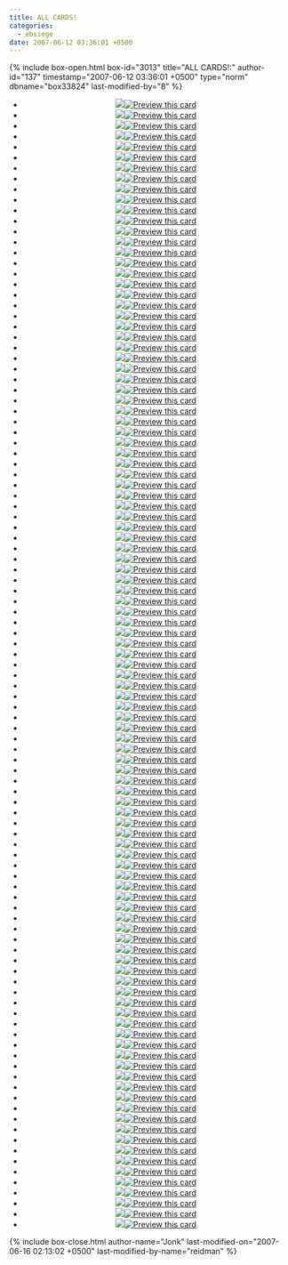 ```yaml
---
title: ALL CARDS!
categories:
  - ebsiege
date: 2007-06-12 03:36:01 +0500
---
```

{% include box-open.html box-id="3013" title="ALL CARDS!:" author-id="137" timestamp="2007-06-12 03:36:01 +0500" type="norm" dbname="box33824" last-modified-by="8" %}
<div style="text-align: center;">
<ul class="thumbprevs">
<li><a href="../pdfs/earthbound_01.pdf"><img src="../thumbs/earthbound_01.jpg" /></a><a rel="lightbox[mailn]" href="../resized/earthbound_01.jpg"><img class="preview" src="../preview.png" title="Preview this card" /></a></li>
<li><a href="../pdfs/earthbound_02.pdf"><img src="../thumbs/earthbound_02.jpg" /></a><a rel="lightbox[mailn]" href="../resized/earthbound_02.jpg"><img class="preview" src="../preview.png" title="Preview this card" /></a></li>
<li><a href="../pdfs/earthbound_03.pdf"><img src="../thumbs/earthbound_03.jpg" /></a><a rel="lightbox[mailn]" href="../resized/earthbound_03.jpg"><img class="preview" src="../preview.png" title="Preview this card" /></a></li>
<li><a href="../pdfs/earthbound_04.pdf"><img src="../thumbs/earthbound_04.jpg" /></a><a rel="lightbox[mailn]" href="../resized/earthbound_04.jpg"><img class="preview" src="../preview.png" title="Preview this card" /></a></li>
<li><a href="../pdfs/earthbound_05.pdf"><img src="../thumbs/earthbound_05.jpg" /></a><a rel="lightbox[mailn]" href="../resized/earthbound_05.jpg"><img class="preview" src="../preview.png" title="Preview this card" /></a></li>
<li><a href="../pdfs/earthbound_06.pdf"><img src="../thumbs/earthbound_06.jpg" /></a><a rel="lightbox[mailn]" href="../resized/earthbound_06.jpg"><img class="preview" src="../preview.png" title="Preview this card" /></a></li>
<li><a href="../pdfs/earthbound_07.pdf"><img src="../thumbs/earthbound_07.jpg" /></a><a rel="lightbox[mailn]" href="../resized/earthbound_07.jpg"><img class="preview" src="../preview.png" title="Preview this card" /></a></li>
<li><a href="../pdfs/earthbound_08.pdf"><img src="../thumbs/earthbound_08.jpg" /></a><a rel="lightbox[mailn]" href="../resized/earthbound_08.jpg"><img class="preview" src="../preview.png" title="Preview this card" /></a></li>
<li><a href="../pdfs/earthbound_09.pdf"><img src="../thumbs/earthbound_09.jpg" /></a><a rel="lightbox[mailn]" href="../resized/earthbound_09.jpg"><img class="preview" src="../preview.png" title="Preview this card" /></a></li>
<li><a href="../pdfs/earthbound_10.pdf"><img src="../thumbs/earthbound_10.jpg" /></a><a rel="lightbox[mailn]" href="../resized/earthbound_10.jpg"><img class="preview" src="../preview.png" title="Preview this card" /></a></li>
<li><a href="../pdfs/earthbound_11.pdf"><img src="../thumbs/earthbound_11.jpg" /></a><a rel="lightbox[mailn]" href="../resized/earthbound_11.jpg"><img class="preview" src="../preview.png" title="Preview this card" /></a></li>
<li><a href="../pdfs/earthbound_12.pdf"><img src="../thumbs/earthbound_12.jpg" /></a><a rel="lightbox[mailn]" href="../resized/earthbound_12.jpg"><img class="preview" src="../preview.png" title="Preview this card" /></a></li>
<li><a href="../pdfs/eb_fanart_01.pdf"><img src="../thumbs/eb_fanart_01.jpg" /></a><a rel="lightbox[mailn]" href="../resized/eb_fanart_01.jpg"><img class="preview" src="../preview.png" title="Preview this card" /></a></li>
<li><a href="../pdfs/eb_fanart_02.pdf"><img src="../thumbs/eb_fanart_02.jpg" /></a><a rel="lightbox[mailn]" href="../resized/eb_fanart_02.jpg"><img class="preview" src="../preview.png" title="Preview this card" /></a></li>
<li><a href="../pdfs/eb_fanart_03.pdf"><img src="../thumbs/eb_fanart_03.jpg" /></a><a rel="lightbox[mailn]" href="../resized/eb_fanart_03.jpg"><img class="preview" src="../preview.png" title="Preview this card" /></a></li>
<li><a href="../pdfs/eb_fanart_04.pdf"><img src="../thumbs/eb_fanart_04.jpg" /></a><a rel="lightbox[mailn]" href="../resized/eb_fanart_04.jpg"><img class="preview" src="../preview.png" title="Preview this card" /></a></li>
<li><a href="../pdfs/eb_fanart_05.pdf"><img src="../thumbs/eb_fanart_05.jpg" /></a><a rel="lightbox[mailn]" href="../resized/eb_fanart_05.jpg"><img class="preview" src="../preview.png" title="Preview this card" /></a></li>
<li><a href="../pdfs/eb_fanart_06.pdf"><img src="../thumbs/eb_fanart_06.jpg" /></a><a rel="lightbox[mailn]" href="../resized/eb_fanart_06.jpg"><img class="preview" src="../preview.png" title="Preview this card" /></a></li>
<li><a href="../pdfs/eb_fanart_07.pdf"><img src="../thumbs/eb_fanart_07.jpg" /></a><a rel="lightbox[mailn]" href="../resized/eb_fanart_07.jpg"><img class="preview" src="../preview.png" title="Preview this card" /></a></li>
<li><a href="../pdfs/eb_fanart_08.pdf"><img src="../thumbs/eb_fanart_08.jpg" /></a><a rel="lightbox[mailn]" href="../resized/eb_fanart_08.jpg"><img class="preview" src="../preview.png" title="Preview this card" /></a></li>
<li><a href="../pdfs/eb_fanart_09.pdf"><img src="../thumbs/eb_fanart_09.jpg" /></a><a rel="lightbox[mailn]" href="../resized/eb_fanart_09.jpg"><img class="preview" src="../preview.png" title="Preview this card" /></a></li>
<li><a href="../pdfs/eb_fanart_10.pdf"><img src="../thumbs/eb_fanart_10.jpg" /></a><a rel="lightbox[mailn]" href="../resized/eb_fanart_10.jpg"><img class="preview" src="../preview.png" title="Preview this card" /></a></li>
<li><a href="../pdfs/eb_fanart_11.pdf"><img src="../thumbs/eb_fanart_11.jpg" /></a><a rel="lightbox[mailn]" href="../resized/eb_fanart_11.jpg"><img class="preview" src="../preview.png" title="Preview this card" /></a></li>
<li><a href="../pdfs/eb_fanart_12.pdf"><img src="../thumbs/eb_fanart_12.jpg" /></a><a rel="lightbox[mailn]" href="../resized/eb_fanart_12.jpg"><img class="preview" src="../preview.png" title="Preview this card" /></a></li>
<li><a href="../pdfs/eb_fanart_13.pdf"><img src="../thumbs/eb_fanart_13.jpg" /></a><a rel="lightbox[mailn]" href="../resized/eb_fanart_13.jpg"><img class="preview" src="../preview.png" title="Preview this card" /></a></li>
<li><a href="../pdfs/eb_fanart_14.pdf"><img src="../thumbs/eb_fanart_14.jpg" /></a><a rel="lightbox[mailn]" href="../resized/eb_fanart_14.jpg"><img class="preview" src="../preview.png" title="Preview this card" /></a></li>
<li><a href="../pdfs/eb_fanart_15.pdf"><img src="../thumbs/eb_fanart_15.jpg" /></a><a rel="lightbox[mailn]" href="../resized/eb_fanart_15.jpg"><img class="preview" src="../preview.png" title="Preview this card" /></a></li>
<li><a href="../pdfs/eb_fanart_16.pdf"><img src="../thumbs/eb_fanart_16.jpg" /></a><a rel="lightbox[mailn]" href="../resized/eb_fanart_16.jpg"><img class="preview" src="../preview.png" title="Preview this card" /></a></li>
<li><a href="../pdfs/eb_fanart_17.pdf"><img src="../thumbs/eb_fanart_17.jpg" /></a><a rel="lightbox[mailn]" href="../resized/eb_fanart_17.jpg"><img class="preview" src="../preview.png" title="Preview this card" /></a></li>
<li><a href="../pdfs/eb_fanart_18.pdf"><img src="../thumbs/eb_fanart_18.jpg" /></a><a rel="lightbox[mailn]" href="../resized/eb_fanart_18.jpg"><img class="preview" src="../preview.png" title="Preview this card" /></a></li>
<li><a href="../pdfs/eb_fanart_19.pdf"><img src="../thumbs/eb_fanart_19.jpg" /></a><a rel="lightbox[mailn]" href="../resized/eb_fanart_19.jpg"><img class="preview" src="../preview.png" title="Preview this card" /></a></li>
<li><a href="../pdfs/eb_fanart_20.pdf"><img src="../thumbs/eb_fanart_20.jpg" /></a><a rel="lightbox[mailn]" href="../resized/eb_fanart_20.jpg"><img class="preview" src="../preview.png" title="Preview this card" /></a></li>
<li><a href="../pdfs/eb_fanart_21.pdf"><img src="../thumbs/eb_fanart_21.jpg" /></a><a rel="lightbox[mailn]" href="../resized/eb_fanart_21.jpg"><img class="preview" src="../preview.png" title="Preview this card" /></a></li>
<li><a href="../pdfs/eb_fanart_22.pdf"><img src="../thumbs/eb_fanart_22.jpg" /></a><a rel="lightbox[mailn]" href="../resized/eb_fanart_22.jpg"><img class="preview" src="../preview.png" title="Preview this card" /></a></li>
<li><a href="../pdfs/eb_fanart_23.pdf"><img src="../thumbs/eb_fanart_23.jpg" /></a><a rel="lightbox[mailn]" href="../resized/eb_fanart_23.jpg"><img class="preview" src="../preview.png" title="Preview this card" /></a></li>
<li><a href="../pdfs/eb_fanart_24.pdf"><img src="../thumbs/eb_fanart_24.jpg" /></a><a rel="lightbox[mailn]" href="../resized/eb_fanart_24.jpg"><img class="preview" src="../preview.png" title="Preview this card" /></a></li>
<li><a href="../pdfs/eb_fanart_25.pdf"><img src="../thumbs/eb_fanart_25.jpg" /></a><a rel="lightbox[mailn]" href="../resized/eb_fanart_25.jpg"><img class="preview" src="../preview.png" title="Preview this card" /></a></li>
<li><a href="../pdfs/eb_fanart_26.pdf"><img src="../thumbs/eb_fanart_26.jpg" /></a><a rel="lightbox[mailn]" href="../resized/eb_fanart_26.jpg"><img class="preview" src="../preview.png" title="Preview this card" /></a></li>
<li><a href="../pdfs/eb_fanart_27.pdf"><img src="../thumbs/eb_fanart_27.jpg" /></a><a rel="lightbox[mailn]" href="../resized/eb_fanart_27.jpg"><img class="preview" src="../preview.png" title="Preview this card" /></a></li>
<li><a href="../pdfs/eb_fanart_28.pdf"><img src="../thumbs/eb_fanart_28.jpg" /></a><a rel="lightbox[mailn]" href="../resized/eb_fanart_28.jpg"><img class="preview" src="../preview.png" title="Preview this card" /></a></li>
<li><a href="../pdfs/eb_fanart_29.pdf"><img src="../thumbs/eb_fanart_29.jpg" /></a><a rel="lightbox[mailn]" href="../resized/eb_fanart_29.jpg"><img class="preview" src="../preview.png" title="Preview this card" /></a></li>
<li><a href="../pdfs/eb_fanart_30.pdf"><img src="../thumbs/eb_fanart_30.jpg" /></a><a rel="lightbox[mailn]" href="../resized/eb_fanart_30.jpg"><img class="preview" src="../preview.png" title="Preview this card" /></a></li>
<li><a href="../pdfs/eb_fanart_31.pdf"><img src="../thumbs/eb_fanart_31.jpg" /></a><a rel="lightbox[mailn]" href="../resized/eb_fanart_31.jpg"><img class="preview" src="../preview.png" title="Preview this card" /></a></li>
<li><a href="../pdfs/eb_fanart_32.pdf"><img src="../thumbs/eb_fanart_32.jpg" /></a><a rel="lightbox[mailn]" href="../resized/eb_fanart_32.jpg"><img class="preview" src="../preview.png" title="Preview this card" /></a></li>
<li><a href="../pdfs/eb_fanart_33.pdf"><img src="../thumbs/eb_fanart_33.jpg" /></a><a rel="lightbox[mailn]" href="../resized/eb_fanart_33.jpg"><img class="preview" src="../preview.png" title="Preview this card" /></a></li>
<li><a href="../pdfs/eb_fanart_34.pdf"><img src="../thumbs/eb_fanart_34.jpg" /></a><a rel="lightbox[mailn]" href="../resized/eb_fanart_34.jpg"><img class="preview" src="../preview.png" title="Preview this card" /></a></li>
<li><a href="../pdfs/eb_fanart_35.pdf"><img src="../thumbs/eb_fanart_35.jpg" /></a><a rel="lightbox[mailn]" href="../resized/eb_fanart_35.jpg"><img class="preview" src="../preview.png" title="Preview this card" /></a></li>
<li><a href="../pdfs/eb_fanart_36.pdf"><img src="../thumbs/eb_fanart_36.jpg" /></a><a rel="lightbox[mailn]" href="../resized/eb_fanart_36.jpg"><img class="preview" src="../preview.png" title="Preview this card" /></a></li>
<li><a href="../pdfs/eb_fanart_37.pdf"><img src="../thumbs/eb_fanart_37.jpg" /></a><a rel="lightbox[mailn]" href="../resized/eb_fanart_37.jpg"><img class="preview" src="../preview.png" title="Preview this card" /></a></li>
<li><a href="../pdfs/eb_fanart_38.pdf"><img src="../thumbs/eb_fanart_38.jpg" /></a><a rel="lightbox[mailn]" href="../resized/eb_fanart_38.jpg"><img class="preview" src="../preview.png" title="Preview this card" /></a></li>
<li><a href="../pdfs/eb_fanart_39.pdf"><img src="../thumbs/eb_fanart_39.jpg" /></a><a rel="lightbox[mailn]" href="../resized/eb_fanart_39.jpg"><img class="preview" src="../preview.png" title="Preview this card" /></a></li>
<li><a href="../pdfs/eb_fanart_40.pdf"><img src="../thumbs/eb_fanart_40.jpg" /></a><a rel="lightbox[mailn]" href="../resized/eb_fanart_40.jpg"><img class="preview" src="../preview.png" title="Preview this card" /></a></li>
<li><a href="../pdfs/eb_fanart_41.pdf"><img src="../thumbs/eb_fanart_41.jpg" /></a><a rel="lightbox[mailn]" href="../resized/eb_fanart_41.jpg"><img class="preview" src="../preview.png" title="Preview this card" /></a></li>
<li><a href="../pdfs/eb_fanart_42.pdf"><img src="../thumbs/eb_fanart_42.jpg" /></a><a rel="lightbox[mailn]" href="../resized/eb_fanart_42.jpg"><img class="preview" src="../preview.png" title="Preview this card" /></a></li>
<li><a href="../pdfs/eb_fanart_43.pdf"><img src="../thumbs/eb_fanart_43.jpg" /></a><a rel="lightbox[mailn]" href="../resized/eb_fanart_43.jpg"><img class="preview" src="../preview.png" title="Preview this card" /></a></li>
<li><a href="../pdfs/eb_fanart_44.pdf"><img src="../thumbs/eb_fanart_44.jpg" /></a><a rel="lightbox[mailn]" href="../resized/eb_fanart_44.jpg"><img class="preview" src="../preview.png" title="Preview this card" /></a></li>
<li><a href="../pdfs/eb_fanart_45.pdf"><img src="../thumbs/eb_fanart_45.jpg" /></a><a rel="lightbox[mailn]" href="../resized/eb_fanart_45.jpg"><img class="preview" src="../preview.png" title="Preview this card" /></a></li>
<li><a href="../pdfs/eb_fanart_46.pdf"><img src="../thumbs/eb_fanart_46.jpg" /></a><a rel="lightbox[mailn]" href="../resized/eb_fanart_46.jpg"><img class="preview" src="../preview.png" title="Preview this card" /></a></li>
<li><a href="../pdfs/mother3_01.pdf"><img src="../thumbs/mother3_01.jpg" /></a><a rel="lightbox[mailn]" href="../resized/mother3_01.jpg"><img class="preview" src="../preview.png" title="Preview this card" /></a></li>
<li><a href="../pdfs/mother3_02.pdf"><img src="../thumbs/mother3_02.jpg" /></a><a rel="lightbox[mailn]" href="../resized/mother3_02.jpg"><img class="preview" src="../preview.png" title="Preview this card" /></a></li>
<li><a href="../pdfs/mother3_03.pdf"><img src="../thumbs/mother3_03.jpg" /></a><a rel="lightbox[mailn]" href="../resized/mother3_03.jpg"><img class="preview" src="../preview.png" title="Preview this card" /></a></li>
<li><a href="../pdfs/mother3_04.pdf"><img src="../thumbs/mother3_04.jpg" /></a><a rel="lightbox[mailn]" href="../resized/mother3_04.jpg"><img class="preview" src="../preview.png" title="Preview this card" /></a></li>
<li><a href="../pdfs/mother3_05.pdf"><img src="../thumbs/mother3_05.jpg" /></a><a rel="lightbox[mailn]" href="../resized/mother3_05.jpg"><img class="preview" src="../preview.png" title="Preview this card" /></a></li>
<li><a href="../pdfs/mother3_06.pdf"><img src="../thumbs/mother3_06.jpg" /></a><a rel="lightbox[mailn]" href="../resized/mother3_06.jpg"><img class="preview" src="../preview.png" title="Preview this card" /></a></li>
<li><a href="../pdfs/mother3_07.pdf"><img src="../thumbs/mother3_07.jpg" /></a><a rel="lightbox[mailn]" href="../resized/mother3_07.jpg"><img class="preview" src="../preview.png" title="Preview this card" /></a></li>
<li><a href="../pdfs/mother3_08.pdf"><img src="../thumbs/mother3_08.jpg" /></a><a rel="lightbox[mailn]" href="../resized/mother3_08.jpg"><img class="preview" src="../preview.png" title="Preview this card" /></a></li>
<li><a href="../pdfs/mother3_10.pdf"><img src="../thumbs/mother3_10.jpg" /></a><a rel="lightbox[mailn]" href="../resized/mother3_10.jpg"><img class="preview" src="../preview.png" title="Preview this card" /></a></li>
<li><a href="../pdfs/mother3_11.pdf"><img src="../thumbs/mother3_11.jpg" /></a><a rel="lightbox[mailn]" href="../resized/mother3_11.jpg"><img class="preview" src="../preview.png" title="Preview this card" /></a></li>
<li><a href="../pdfs/m3_fanart_01.pdf"><img src="../thumbs/m3_fanart_01.jpg" /></a><a rel="lightbox[mailn]" href="../resized/m3_fanart_01.jpg"><img class="preview" src="../preview.png" title="Preview this card" /></a></li>
<li><a href="../pdfs/m3_fanart_02.pdf"><img src="../thumbs/m3_fanart_02.jpg" /></a><a rel="lightbox[mailn]" href="../resized/m3_fanart_02.jpg"><img class="preview" src="../preview.png" title="Preview this card" /></a></li>
<li><a href="../pdfs/m3_fanart_03.pdf"><img src="../thumbs/m3_fanart_03.jpg" /></a><a rel="lightbox[mailn]" href="../resized/m3_fanart_03.jpg"><img class="preview" src="../preview.png" title="Preview this card" /></a></li>
<li><a href="../pdfs/m3_fanart_04.pdf"><img src="../thumbs/m3_fanart_04.jpg" /></a><a rel="lightbox[mailn]" href="../resized/m3_fanart_04.jpg"><img class="preview" src="../preview.png" title="Preview this card" /></a></li>
<li><a href="../pdfs/m3_fanart_05.pdf"><img src="../thumbs/m3_fanart_05.jpg" /></a><a rel="lightbox[mailn]" href="../resized/m3_fanart_05.jpg"><img class="preview" src="../preview.png" title="Preview this card" /></a></li>
<li><a href="../pdfs/m3_fanart_06.pdf"><img src="../thumbs/m3_fanart_06.jpg" /></a><a rel="lightbox[mailn]" href="../resized/m3_fanart_06.jpg"><img class="preview" src="../preview.png" title="Preview this card" /></a></li>
<li><a href="../pdfs/m3_fanart_07.pdf"><img src="../thumbs/m3_fanart_07.jpg" /></a><a rel="lightbox[mailn]" href="../resized/m3_fanart_07.jpg"><img class="preview" src="../preview.png" title="Preview this card" /></a></li>
<li><a href="../pdfs/m3_fanart_08.pdf"><img src="../thumbs/m3_fanart_08.jpg" /></a><a rel="lightbox[mailn]" href="../resized/m3_fanart_08.jpg"><img class="preview" src="../preview.png" title="Preview this card" /></a></li>
<li><a href="../pdfs/m3_fanart_09.pdf"><img src="../thumbs/m3_fanart_09.jpg" /></a><a rel="lightbox[mailn]" href="../resized/m3_fanart_09.jpg"><img class="preview" src="../preview.png" title="Preview this card" /></a></li>
<li><a href="../pdfs/m3_fanart_10.pdf"><img src="../thumbs/m3_fanart_10.jpg" /></a><a rel="lightbox[mailn]" href="../resized/m3_fanart_10.jpg"><img class="preview" src="../preview.png" title="Preview this card" /></a></li>
<li><a href="../pdfs/m3_fanart_11.pdf"><img src="../thumbs/m3_fanart_11.jpg" /></a><a rel="lightbox[mailn]" href="../resized/m3_fanart_11.jpg"><img class="preview" src="../preview.png" title="Preview this card" /></a></li>
<li><a href="../pdfs/m3_fanart_12.pdf"><img src="../thumbs/m3_fanart_12.jpg" /></a><a rel="lightbox[mailn]" href="../resized/m3_fanart_12.jpg"><img class="preview" src="../preview.png" title="Preview this card" /></a></li>
<li><a href="../pdfs/m3_fanart_13.pdf"><img src="../thumbs/m3_fanart_13.jpg" /></a><a rel="lightbox[mailn]" href="../resized/m3_fanart_13.jpg"><img class="preview" src="../preview.png" title="Preview this card" /></a></li>
<li><a href="../pdfs/m3_fanart_14.pdf"><img src="../thumbs/m3_fanart_14.jpg" /></a><a rel="lightbox[mailn]" href="../resized/m3_fanart_14.jpg"><img class="preview" src="../preview.png" title="Preview this card" /></a></li>
<li><a href="../pdfs/m3_fanart_15.pdf"><img src="../thumbs/m3_fanart_15.jpg" /></a><a rel="lightbox[mailn]" href="../resized/m3_fanart_15.jpg"><img class="preview" src="../preview.png" title="Preview this card" /></a></li>
<li><a href="../pdfs/m3_fanart_16.pdf"><img src="../thumbs/m3_fanart_16.jpg" /></a><a rel="lightbox[mailn]" href="../resized/m3_fanart_16.jpg"><img class="preview" src="../preview.png" title="Preview this card" /></a></li>
<li><a href="../pdfs/DS_01.pdf"><img src="../thumbs/DS_01.jpg" /></a><a rel="lightbox[mailn]" href="../resized/DS_01.jpg"><img class="preview" src="../preview.png" title="Preview this card" /></a></li>
<li><a href="../pdfs/DS_02.pdf"><img src="../thumbs/DS_02.jpg" /></a><a rel="lightbox[mailn]" href="../resized/DS_02.jpg"><img class="preview" src="../preview.png" title="Preview this card" /></a></li>
<li><a href="../pdfs/DS_03.pdf"><img src="../thumbs/DS_03.jpg" /></a><a rel="lightbox[mailn]" href="../resized/DS_03.jpg"><img class="preview" src="../preview.png" title="Preview this card" /></a></li>
<li><a href="../pdfs/DS_04.pdf"><img src="../thumbs/DS_04.jpg" /></a><a rel="lightbox[mailn]" href="../resized/DS_04.jpg"><img class="preview" src="../preview.png" title="Preview this card" /></a></li>
<li><a href="../pdfs/DS_05.pdf"><img src="../thumbs/DS_05.jpg" /></a><a rel="lightbox[mailn]" href="../resized/DS_05.jpg"><img class="preview" src="../preview.png" title="Preview this card" /></a></li>
<li><a href="../pdfs/DS_06.pdf"><img src="../thumbs/DS_06.jpg" /></a><a rel="lightbox[mailn]" href="../resized/DS_06.jpg"><img class="preview" src="../preview.png" title="Preview this card" /></a></li>
<li><a href="../pdfs/DS_07.pdf"><img src="../thumbs/DS_07.jpg" /></a><a rel="lightbox[mailn]" href="../resized/DS_07.jpg"><img class="preview" src="../preview.png" title="Preview this card" /></a></li>
<li><a href="../pdfs/DS_08.pdf"><img src="../thumbs/DS_08.jpg" /></a><a rel="lightbox[mailn]" href="../resized/DS_08.jpg"><img class="preview" src="../preview.png" title="Preview this card" /></a></li>
<li><a href="../pdfs/EB_01.pdf"><img src="../thumbs/EB_01.jpg" /></a><a rel="lightbox[mailn]" href="../resized/EB_01.jpg"><img class="preview" src="../preview.png" title="Preview this card" /></a></li>
<li><a href="../pdfs/EB_02.pdf"><img src="../thumbs/EB_02.jpg" /></a><a rel="lightbox[mailn]" href="../resized/EB_02.jpg"><img class="preview" src="../preview.png" title="Preview this card" /></a></li>
<li><a href="../pdfs/EB_03.pdf"><img src="../thumbs/EB_03.jpg" /></a><a rel="lightbox[mailn]" href="../resized/EB_03.jpg"><img class="preview" src="../preview.png" title="Preview this card" /></a></li>
<li><a href="../pdfs/EB_04.pdf"><img src="../thumbs/EB_04.jpg" /></a><a rel="lightbox[mailn]" href="../resized/EB_04.jpg"><img class="preview" src="../preview.png" title="Preview this card" /></a></li>
<li><a href="../pdfs/EB_05.pdf"><img src="../thumbs/EB_05.jpg" /></a><a rel="lightbox[mailn]" href="../resized/EB_05.jpg"><img class="preview" src="../preview.png" title="Preview this card" /></a></li>
<li><a href="../pdfs/EB_06.pdf"><img src="../thumbs/EB_06.jpg" /></a><a rel="lightbox[mailn]" href="../resized/EB_06.jpg"><img class="preview" src="../preview.png" title="Preview this card" /></a></li>
<li><a href="../pdfs/EB_07.pdf"><img src="../thumbs/EB_07.jpg" /></a><a rel="lightbox[mailn]" href="../resized/EB_07.jpg"><img class="preview" src="../preview.png" title="Preview this card" /></a></li>
<li><a href="../pdfs/EB_08.pdf"><img src="../thumbs/EB_08.jpg" /></a><a rel="lightbox[mailn]" href="../resized/EB_08.jpg"><img class="preview" src="../preview.png" title="Preview this card" /></a></li>
<li><a href="../pdfs/EB_09.pdf"><img src="../thumbs/EB_09.jpg" /></a><a rel="lightbox[mailn]" href="../resized/EB_09.jpg"><img class="preview" src="../preview.png" title="Preview this card" /></a></li>
<li><a href="../pdfs/EB_10.pdf"><img src="../thumbs/EB_10.jpg" /></a><a rel="lightbox[mailn]" href="../resized/EB_10.jpg"><img class="preview" src="../preview.png" title="Preview this card" /></a></li>
<li><a href="../pdfs/EB_11.pdf"><img src="../thumbs/EB_11.jpg" /></a><a rel="lightbox[mailn]" href="../resized/EB_11.jpg"><img class="preview" src="../preview.png" title="Preview this card" /></a></li>
<li><a href="../pdfs/EB_12.pdf"><img src="../thumbs/EB_12.jpg" /></a><a rel="lightbox[mailn]" href="../resized/EB_12.jpg"><img class="preview" src="../preview.png" title="Preview this card" /></a></li>
<li><a href="../pdfs/EB_13.pdf"><img src="../thumbs/EB_13.jpg" /></a><a rel="lightbox[mailn]" href="../resized/EB_13.jpg"><img class="preview" src="../preview.png" title="Preview this card" /></a></li>
<li><a href="../pdfs/EB_14.pdf"><img src="../thumbs/EB_14.jpg" /></a><a rel="lightbox[mailn]" href="../resized/EB_14.jpg"><img class="preview" src="../preview.png" title="Preview this card" /></a></li>
<li><a href="../pdfs/EB_15.pdf"><img src="../thumbs/EB_15.jpg" /></a><a rel="lightbox[mailn]" href="../resized/EB_15.jpg"><img class="preview" src="../preview.png" title="Preview this card" /></a></li>
</ul>
</div>
{% include box-close.html author-name="Jonk" last-modified-on="2007-06-16 02:13:02 +0500" last-modified-by-name="reidman" %}

